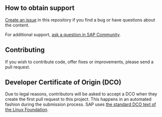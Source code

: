 ## How to obtain support
[Create an issue](https://github.com/SAP-samples/btp-cf-cap-multitenant-susaas/issues) in this repository if you find a bug or have questions about the content.
 
For additional support, [ask a question in SAP Community](https://answers.sap.com/questions/ask.html).
                                                          
## Contributing
If you wish to contribute code, offer fixes or improvements, please send a pull request. 

## Developer Certificate of Origin (DCO)
Due to legal reasons, contributors will be asked to accept a DCO when they create the first pull request to this project. This happens in an automated fashion during the submission process. SAP uses [the standard DCO text of the Linux Foundation](https://developercertificate.org/).